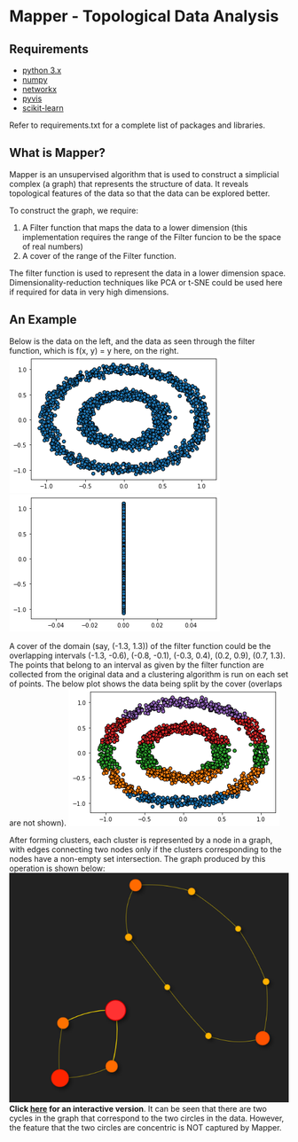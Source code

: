 # Mapper - Topological Data Analysis

## Requirements
* [python 3.x](https://www.python.org/)
* [numpy](https://numpy.org/)
* [networkx](https://networkx.github.io/)
* [pyvis](https://pyvis.readthedocs.io/en/latest/)
* [scikit-learn](https://scikit-learn.org/stable/)

Refer to requirements.txt for a complete list of packages and libraries.

## What is Mapper?
Mapper is an unsupervised algorithm that is used to construct a simplicial complex (a graph) that represents the structure of data. It reveals topological features of the data so that the data can be explored better.

To construct the graph, we require:
1. A Filter function that maps the data to a lower dimension (this implementation requires the range of the Filter funcion to be the space of real numbers)
2. A cover of the range of the Filter function.

The filter function is used to represent the data in a lower dimension space. Dimensionality-reduction techniques like PCA or t-SNE could be used here if required for data in very high dimensions.

## An Example
Below is the data on the left, and the data as seen through the filter function, which is f(x, y) = y here, on the right.
![Scatter plot of the data](content/scatter.png "Data") ![Scater plot of data observed through the filter function](content/scatter_through_lens.png "Data through filter")

A cover of the domain (say, (-1.3, 1.3)) of the filter function could be the overlapping intervals (-1.3, -0.6), (-0.8, -0.1), (-0.3, 0.4), (0.2, 0.9), (0.7, 1.3). The points that belong to an interval as given by the filter function are collected from the original data and a clustering algorithm is run on each set of points. The below plot shows the data being split by the cover (overlaps are not shown).
![Scatter plot of the data segregated by the cover](content/scatter_cover.png "Data after split by cover")

After forming clusters, each cluster is represented by a node in a graph, with edges connecting two nodes only if the clusters corresponding to the nodes have a non-empty set intersection. The graph produced by this operation is shown below:
![Final Graph](content/graph.png "Data")
**Click [here](https://thiswasnttaken.github.io//assets/html/mapper.html) for an interactive version**. It can be seen that there are two cycles in the graph that correspond to the two circles in the data. However, the feature that the two circles are concentric is NOT captured by Mapper.